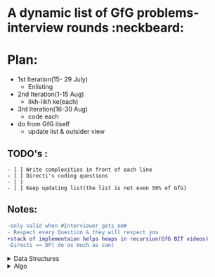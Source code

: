 # A dynamic list of GfG problems-interview rounds :neckbeard:

# Plan: #
* 1st Iteration(15- 29 July)
    - Enlisting
* 2nd Iteration(1-15 Aug)
    - likh-likh ke(each)
* 3rd Iteration(16-30 Aug)
    - code each
* do from GfG itself
    - update list & outsider view

## TODO's :
    - [ ] Write complexities in front of each line
    - [ ] Directi's coding questions 
    - [ ]
    - [ ] Keep updating list(the list is not even 50% of GfG)


## Notes: 
```diff
-only valid when #Interviewer_gets_em#
- Respect every Question & they will respect you
+stack of implementaion helps heaps in recursion(GfG BIT videos)
-Directi == DP( do as much as can)
```


<details>
    <summary>Data Structures</summary>
    <details>
        <summary>BST</summary>
            <details>
                <summary>1.Intro</summary>
                    1.1 Declare<br>
                    1.2 Insert<br>
                    1.3.1 Delete a node<br>
                    1.3.2 Delete a tree<br>
                    1.4 search(key 'x')
                    1.5.1 Array to BST<br>
                    1.5.2 BST to array<br>
            </details> 
            <details>
                <summary>2.Traversal</summary>
                    2.1.1 DFS-recursion<br>
                    2.1.2 DFS-1 stack<br>
                    2.1.3 DFS-2 stack<br>
                    2.1.4 DFS-Morris Traversal<br>
                    2.2 BFS<br>
                    2.3 Line By Line BFS<br>
                    2.4 Diagonal BFS<br>
                    2.5 Spiral BFS<br>
                    2.6 Rerse BFS<br>
            </details>     
            <details>
                <summary>3.Const & Conv</summary>
                    3.1 Construct a tree from:<br>
                        3.1.1 preO & postO<br>
                        3.1.2 inO & preO<br>
                        3.1.3 preO & postO of Mirror Tree<br>
                        3.1.4 Linked List Rep<br>
                    3.2 Convert a BST to:<br>
                        3.2.1 Double Linked list(all 4 sets)<br>
                        3.2.2 Sum Tree<br>
                    3.3 Flip the tree<br>
                    3.4 Min swaps to convert BT to BST<br>
            </details> 
            <details>
                <summary>4.Check & Print</summary>
                    4.1 Check:<br>
                        4.1.1 isMirror?<br>
                        4.1.2 isFoldale?<br>
                        4.1.3 isSumTree?<br>
                        4.1.4 has children sum property?<br>
                        4.1.5 cousins?<br>
                        4.1.6 all leaves at same level?<br>
                        4.1.7 if preO, postO, inO are of same tree?<br>
                        4.1.8 prefect tree?<br>
                        4.1.9 full BT?<br>
                        4.1.10 complete tree?<br>
                        4.1.11 is height balanced/Red-Black tree?<br>
                        4.1.12 is subset of another BST?<br>
                        4.1.13 are Mirror?<br>
                        4.1.14 are Identical?<br>
                    4.2 Print:<br>
                        4.2.1 cousins of each node<br>
                        4.2.2.1 print all root to leaf paths- recursion<br>
                        4.2.2.2 print all root to leaf paths- w/orecursion<br>
                        4.2.3 nodes at odd levels<br>
            </details>      
            <details>
                <summary>5.Summation</summary>
                    5.1 sum of all nodes<br>
                    5.2 sum of all parent nodes having child node x<br>
                    5.3 sum of all leaf nodes<br>
                    5.4 diagonal sum<br>
                    5.5 is there a leaf such that, sum(root->leaf) == root<br>
                    5.6 sum of nodes on longest path <br>
                    5.7 max sum such that no 2 nodes are adjacent<br>
                    5.8 find largest sum<br>
                    5.9 print all k-sum paths<br>
                    5.10 sum(root-> leaf) k<br>
            </details>     
            <details>
                <summary>6.LCA</summary>
                    6.1 LCA(all 3 sets)<br>
                    6.2 find dist b/w 2 nodes<br>
                    6.3 print ancestor of a node<br>
                    6.4 print k-th ancestor<br>
            </details> 
            <details>
                <summary>7.Misc</summary>
                    7.1 succinct encoding of BST<br>
                    7.2 custom tree<br>
                    7.3 tree isomorphism <br>
                    7.4 ways to color differently<br>
                    7.5 size of tree<br>
                    7.6 height/ depth of tree<br>
                    7.7 find deepest node<br>
                    7.8 max widht<br>
                    7.9 min depth<br>
                    7.10 vertical widht<br>
                    7.11 bottom view<br>
                    7.12 const leaf nodes<br>
                    7.13 connect nodes at same level(all 4)<br>
                    7.14 level with max no of nodes<br>
                    7.15 swap nodes at level k<br>
                    7.16 tilt of BST<br>
                    7.16 number of iterations to pass infor into all nodes<br>
            </details>                        
    </details>
    <details>
        <summary>Special Trees</summary>
        <details>
            <summary>1.Segment Tree</summary>
            <details>
                <summary>1.1 Const</summary>
            </details>   
            <details>
                <summary>1.2 getSum</summary>
            </details>   
            <details>
                <summary>1.3 Update</summary>
            </details>   
            <details>
                <summary>1.4 RMQ</summary>
            </details>   
            <details>
                <summary>1.5 Lazy Prop</summary>
            </details>                                                                  
        </details>  
        <details>
            <summary>2.Trie </summary>
            <details>
                    <summary>2.1 Const</summary>
            </details>  
            <details>
                    <summary>2.2 Insert</summary>
            </details>                
             <details>
                    <summary>2.3 Search</summary>
            </details>          
            <details>
                    <summary>2.4 Delete</summary>
            </details> 
             <details>
                    <summary>2.5 Longest Prefix</summary>
            </details>          
            <details>
                    <summary>2.6 Unque rows in boolean matrix</summary>
            </details>                                             
        </details>  
        <details>
            <summary>3.Balanced BT</summary>
            <details>
                <summary>3.1 AVL/BIT</summary>
                <details>
                        <summary>3.1.1 Declare </summary>
                </details>                      
                <details>
                        <summary>3.1.2 Insertion </summary>
                </details>          
                <details>
                        <summary>3.1.3 Deletion </summary>
                </details>                   
            </details>   
            <details>
                <summary>3.2 Red-Black Tree</summary>
                <details>
                        <summary>3.2.1 Declare </summary>
                </details>                      
                <details>
                        <summary>3.2.2 Insertion </summary>
                </details>          
                <details>
                        <summary>3.2.3 Deletion </summary>
                </details>                      
            </details>                    
        </details> 
        <details>
            <summary>4.Heap</summary>
        </details>  
        <details>
            <summary>5.Splay Tree</summary>
                <details>
                        <summary>5.1.1 Declare </summary>
                </details>  
                <details>
                        <summary>5.1.2 Rotation </summary>
                </details>                                      
                <details>
                        <summary>5.1.3 Search </summary>
                </details>                        
                <details>
                        <summary>5.1.4 Insertion </summary>
                </details>          
                <details>
                        <summary>5.1.5 Deletion </summary>
                </details>                  
        </details>  
        <details>
            <summary>6.Fenwick Tree</summary>
        </details>    
        <details>
            <summary>7.suffix tree</summary>
        </details>  
        <details>
            <summary>8.Prefix Tree</summary>
        </details>  
        <details>
            <summary>9.B-Tree</summary>
        </details>   
        <details>
            <summary>10. KD Tree</summary>
        </details>    
        <details>
            <summary>11.Treap</summary>
        </details>                           
    </details>
    <details>
        <summary>Graphs</summary>
        <details>
            <summary>1.Intro & Traversal</summary>
            <details>
                <summary>1.1 Rep(stl and class)</summary>
            </details>   
            <details>
                <summary>1.2 BFS</summary>
            </details>   
            <details>
                <summary>1.2 0-1 BFS</summary>
            </details>               
            <details>
                <summary>1.3 DFS</summary>
            </details>     
            <details>
                <summary>1.4 Find Mother Vertex</summary>
            </details>   
            <details>
                <summary>1.5 Watet-jug Prob(BFS)</summary>
            </details>   
            <details>
                <summary>1.6 Count #trees in forest</summary>
            </details>          
            <details>
                <summary>1.7 level of each node</summary>
            </details>   
            <details>
                <summary>1.8 Print All paths</summary>
            </details>   
            <details>
                <summary>1.9 Min #edges b/w 2 vertices</summary>
            </details>     
            <details>
                <summary>1.10 Count #nodes at dist k</summary>
            </details>   
            <details>
                <summary>1.11 BFS for disconnected</summary>
            </details>   
            <details>
                <summary>1.12 Min #moves by knight to reach target</summary>
            </details>  
            <details>
                <summary>1.12 Check if 2 nodes are in same path </summary>
            </details>                                                                         
        </details>   
        <details>
            <summary>2.Cycle</summary>
            <details>
                <summary>2.1 Detect Cycle in Directed Graph</summary>
            </details>             
            <details>
                <summary>2.2 Detect Cycle in Un-Directed Graph</summary>
            </details>             
            <details>
                <summary>2.3 Detect Cycle in Directed Grap Using Colors</summary>
            </details>       
           <details>
                <summary>2.4 Detect -ve cycle: Bellman Ford</summary>
            </details>             
            <details>
                <summary>2.5 Detect -ve cycle: Floyd Warshall</summary>
            </details>             
            <details>
                <summary>2.6 Union Find Algo</summary>
            </details>
            <details>
                <summary>2.6 Magical Indices in Array</summary>
            </details>                                                           
        </details>   
        <details>
            <summary>3.Topological Sort</summary>
            <details>
                <summary>3.1 About</summary>
            </details> 
            <details>
                <summary>3.2 All Top sort of directed connected graph</summary>
            </details>      
            <details>
                <summary>3.3 Kahn's algo</summary>
            </details>      
            <details>
                <summary>3.4 Longest Path(all 3)</summary>
            </details>                  
        </details>  
        <details>
            <summary>4.MSP</summary>
            <details>
                <summary>4.1 Prims algo(also STL, adjc list)</summary>
            </details> 
            <details>
                <summary>4.2 Kruskal's(also stl)</summary>
            </details>      
            <details>
                <summary>4.3 Boruvka</summary>
            </details>      
            <details>
                <summary>4.4 Total #spanning trees</summary>
            </details>  
        </details>   
        <details>
            <summary><5.Back-Track</summary>
            <details>
                <summary>5.1 if path of length >= k exists?</summary>
            </details> 
            <details>
                <summary>5.2 Tug of war</summary>
            </details>      
            <details>
                <summary>5.3 Knight tour</summary>
            </details>      
            <details>
                <summary>5.4 Rat in maze</summary>
            </details>      
            <details>
                <summary>5.5 n-Queen</summary>
            </details>      
            <details>
                <summary>5.6 m-coloring</summary>
            </details>      
            <details>
                <summary>5.7 HAMILTONIAN CYCLE</summary>
            </details>                 
        </details>   
        <details>
            <summary>6.Shortest Path</summary>
            <details>
                <summary>6.1 Dijkstra's(also stl & linked list)</summary>
            </details>      
            <details>
                <summary>6.2 printning all paths in Dijkstra</summary>
            </details>      
            <details>
                <summary>6.3 Bellman Ford</summary>
            </details>      
            <details>
                <summary>6.4 Floyd Warshall</summary>
            </details>      
            <details>
                <summary>6.5 Johnson</summary>
            </details>      
            <details>
                <summary>6.6 Dial's</summary>
            </details>      
            <details>
                <summary>6.7 shortest path in directed acyclic graph</summary>
            </details>      
            <details>
                <summary>6.8 Karp's</summary>
            </details>      
            <details>
                <summary>6.9 0-1 BFS</summary>
            </details>                       
        </details>  
        <details>
            <summary>7.Connectivity</summary>
            <details>
                <summary>7.1 connectivity in directed graph</summary>
            </details>      
            <details>
                <summary>7.2 is path exists?</summary>
            </details>      
            <details>
                <summary>7.3 Articulation Points</summary>
            </details>      
            <details>
                <summary>7.4 Biconnected components</summary>
            </details>      
            <details>
                <summary>7.5 Biconnected Graph</summary>
            </details>      
            <details>
                <summary>7.6 Bridges</summary>
            </details>      
            <details>
                <summary>7.7 Eulerian Paths</summary>
            </details>        
            <details>
                <summary>7.8 Fleury's</summary>
            </details>      
            <details>
                <summary>7.9 Strongly Connected</summary>
            </details>      
            <details>
                <summary>7.10 Taragn's</summary>
            </details>      
            <details>
                <summary>7.11 # non-reachable nvertices</summary>
            </details>      
            <details>
                <summary>7.12 check if graph is tree?</summary>
            </details>      
        </details>   
        <details>
            <summary>8.Max Flow</summary>
            <details>
                <summary>8.1 Ford-Fulkerson</summary>
            </details> 
            <details>
                <summary>8.2 #edge-disjoint paths b/w 2 vertices</summary>
            </details>      
            <details>
                <summary>8.3 Min s-t cut flow</summary>
            </details>      
            <details>
                <summary>8.4 Max bipartite matching</summary>
            </details>      
            <details>
                <summary>8.5 Karger's </summary>
            </details>      
            <details>
                <summary>8.6 Dinic's</summary>
            </details>                  
        </details>   
        <details>
            <summary>9.Hard</summary>
            <details>
                <summary>9.1 Graph Coloring</summary>
            </details> 
            <details>
                <summary>9.2 TSP(travelling slaseman)</summary>
            </details>                  
        </details>                                      
    </details> 
    <details>
        <summary>Linked List</summary>
        <details>
            <summary>1.Singly Linked List</summary>
            <details>
                <summary>1.1 Declaration</summary>
            </details> 
            <details>
                <summary>1.2 Traversal</summary>
            </details>      
            <details>
                <summary>1.3 Insertion</summary>
            </details>      
            <details>
                <summary>1.4 Deletion</summary>
            </details>      
            <details>
                <summary>1.5 Delete a ll</summary>
            </details>      
            <details>
                <summary>1.6 Search</summary>
            </details>      
            <details>
                <summary>1.7 Nth node from end</summary>
            </details>      
            <details>
                <summary>1.8 Print middle ele</summary>
            </details>      
            <details>
                <summary>1.9 detect loop</summary>
            </details>      
            <details>
                <summary>1.10 Find length of loop</summary>
            </details>    
            <details>
                <summary>1.11 isPalindrome?</summary>
            </details>   
            <details>
                <summary>1.12 Remove Duplicates from(sorted and unsorted)</summary>
            </details>    
            <details>
                <summary>1.13 Swap nodes</summary>
            </details>    
            <details>
                <summary>1.14 move last element to front</summary>
            </details>   
            <details>
                <summary>1.15 intersection of 2 ll</summary>
            </details>    
            <details>
                <summary>1.16.1 quicksort</summary>
            </details>    
            <details>
                <summary>1.16.2 insertion sort</summary>
            </details> 
            <details>
                <summary>1.16.3 merge sort</summary>
            </details>                            
            <details>
                <summary>1.17 Reverse a ll(2 pointer & recursion)</summary>
            </details>   
            <details>
                <summary>1.18 Merge 2 ll</summary>
            </details>   
            <details>
                <summary>1.19 Alternate odd and even nodes print</summary>
            </details>    
            <details>
                <summary>1.20 add 2 numbers rep by ll(both sets)</summary>
            </details>  
            <details>
                <summary>1.21 Rotate ll</summary>
            </details>   
            <details>
                <summary>1.22 flatten ll</summary>
            </details> 
            <details>
                <summary>1.23 Three sum</summary>
            </details>   
            <details>
                <summary>1.24 sort a ll of 0s,1s,2s</summary>
            </details> 
            <details>
                <summary>1.25 add 1 to a number</summary>
            </details>   
            <details>
                <summary>1.26 delete a node at given position</summary>
            </details>                                                                                                                                          
        </details> 
        <details>
            <summary>2. Circular Linked List</summary>
        </details>      
        <details>
            <summary>3.Doubly Linked List</summary>
        </details>             
    </details>
    <details>
        <summary>Hash</summary>
    </details>
    <details>
        <summary>Array</summary>
    <details>
        <summary>1. Rotations</summary>
        <details>
            <summary>1.1 Rotate by d(all 3)</summary>
        </details> 
        <details>
            <summary>1.2 reversal algo for arr rot</summary>
        </details>      
        <details>
            <summary>1.3 block swap algo</summary>
        </details>      
        <details>
            <summary>1.4 cyclically rotate arr</summary>
        </details>      
        <details>
            <summary>1.5 Search ele in sorted and rotated arr</summary>
        </details>      
        <details>
            <summary>1.6 given sorted & rotated arr, find 2 sum</summary>
        </details>      
        <details>
            <summary>1.7 find rotation count in rotated sorted arr</summary>
        </details>      
        <details>
            <summary>1.8 find min in rot-sorted arr</summary>
        </details>      
    </details> 
    <details>
        <summary>2. Arr-Rearr</summary>
        <details>
            <summary>2.1 rearr such that arr[i]=i</summary>
        </details> 
        <details>
            <summary>2.2 reverse arr</summary>
        </details>      
        <details>
            <summary>2.3 Rearrange array such that arr[i] >= arr[j] if i is even and arr[i]<=arr[j] if i is odd and j < i</summary>
        </details>      
        <details>
            <summary>2.4 Rearrange positive and negative numbers</summary>
        </details>      
        <details>
            <summary>2.5 Move all zeroes to end of array
(both sets)</summary>
        </details>      
        <details>
            <summary>2.6 Minimum swaps required to bring all elements less than or equal to k together</summary>
        </details>      
        <details>
            <summary>2.7 Rearrange array such that even positioned are greater than odd</summary>
        </details>      
        <details>
            <summary>2.8 Rearrange an array in order – smallest, largest, 2nd smallest, 2nd largest, ..
</summary>
        </details>      
        <details>
            <summary>2.9 Arrange given numbers to form the biggest number</summary>
        </details>      
        <details>
            <summary>2.10 
Rearrange an array in maximum minimum form(both sets)</summary>
        </details>   
        <details>
            <summary>2.11 Move all negative numbers to beginning and positive to end(both sets)</summary>
        </details> 
        <details>
            <summary>2.12 Rearrange array such that even index elements are smaller and odd index elements are greater
</summary>
        </details>      
        <details>
            <summary>2.13 Positive elements at even and negative at odd positions</summary>
        </details>      
        <details>
            <summary>2.14 Segregate 0s and 1s in an array</summary>
        </details>      
        <details>
            <summary>2.15 Longest Bitonic Subsequence
</summary>
        </details>      
        <details>
            <summary>2.16 Largest subarray with equal number of 0s and 1s</summary>
        </details>      
        <details>
            <summary>2.17 Maximum Product Sub-array
</summary>
        </details>      
        <details>
            <summary>2.18 Replace every element with the greatest element on right side
</summary>
        </details>  
        <details>
            <summary>2.19 Construction of Longest Increasing Subsequenc</summary>
        </details> 
        <details>
            <summary>2.19 
Sort elements by frequenc</summary>
        </details>      
        <details>
            <summary>2.20 Three way partitioning</summary>
        </details>      
        <details>
            <summary>2.21 Convert array into Zig-Zag fashion</summary>
        </details>      
        <details>
            <summary>2.22 Minimum number of swaps required for arranging pairs adjacent to each other</summary>
        </details>                                  
    </details>      
    <details>
        <summary>3. Order statistics </summary>
        <details>
            <summary>3.1 K’th Smallest/Largest Element in Unsorted Array(all 3 sets & stl & heap)</summary>
        </details> 
        <details>
            <summary>3.2 Kth smallest element in a row-wise and column-wise sorted 2D arra(all 2 sets)</summary>
        </details>      
        <details>
            <summary>3.3 Largest ele</summary>
        </details>      
        <details>
            <summary>3.4 Largest 3 ele's</summary>
        </details>      
        <details>
            <summary>3.5 Mean and median of an unsorted array</summary>
        </details>      
        <details>
            <summary>3.6 Median of Stream of Running Integers</summary>
        </details>      
        <details>
            <summary>3.7 Minimum product of k integers in an array of positive Integers</summary>
        </details>      
        <details>
            <summary>3.8 K-th Largest Sum Contiguous Subarray
</summary>
        </details>      
        <details>
            <summary>3.9 K maximum sum combinations from two arrays</summary>
        </details>      
        <details>
            <summary>3.10 K maximum sums of overlapping contiguous sub-arrays</summary>
        </details>          
        <details>
            <summary>3.11 K maximum sums of non-overlapping contiguous sub-arrays</summary>
        </details>   
        <details>
            <summary>3.12 Find k pairs with smallest sums in two arrays</summary>
        </details>          
        <details>
            <summary>3.13 Second largest element in an array</summary>
        </details>   
        <details>
            <summary>3.14 k-th smallest absolute difference of two elements in an array
</summary>
        </details>          
        <details>
            <summary>3.15 Find the smallest missing number</summary>
        </details>   
        <details>
            <summary>3.16 Maximum sum such that no two elements are adjacent</summary>
        </details>   
        <details>
            <summary>3.17 Next Greater Element</summary>
        </details>   
        <details>
            <summary>3.1</summary>
        </details>   
        <details>
            <summary>3.1</summary>
        </details>                                                                          
    </details>      
    <details>
        <summary>4. Range Queries</summary>
    </details>      
    <details>
        <summary>6. Optimization</summary>
    </details>                  
    <details>
        <summary>7. Matrix</summary>
    </details> 
    <details>
        <summary>8. Misc</summary>
    </details>          
    </details>
    <details>
        <summary>Strings</summary>
    </details>    
 
</details>
<details>
    <summary>Algo</summary>
    <details>
        <summary>1. Searching & Sorting</summary>
            <details>
                <summary>1.1 Search for key</summary>
                 <details>
                    <summary>1.1.1 Linear</summary>
                </details> 
                <details>
                    <summary>1.1.2 Binary</summary>
                </details>      
                <details>
                    <summary>1.1.3 Ternary</summary>
                </details>      
                <details>
                    <summary>1.1.4 Jump</summary>
                </details>      
                <details>
                    <summary>1.1.5 Interpolation</summary>
                </details>      
                <details>
                    <summary>1.1.6 Exponantial</summary>
                </details>                     
            </details>     
            <details>
                <summary>1.2 Search for pattern</summary>
                <details>
                    <summary>1.2.1 KMP</summary>
                </details> 
                <details>
                    <summary>1.2.2 Rabin_karp</summary>
                </details>  
            </details>  
            <details>
                <summary>1.2 Sort</summary>
                <details>
                    <summary>1.2.1 Selection(betterment and stability)</summary>
                </details> 
                <details>
                    <summary>1.2.2 Bubble(betterment) </summary>
                </details>      
                <details>
                    <summary>1.2.3 Insertion(recursion)</summary>
                </details>      
                <details>
                    <summary>1.2.4 Quick(recursion)</summary>
                </details>      
                <details>
                    <summary>1.2.5 Merge</summary>
                </details>      
                <details>
                    <summary>1.2.6 Heap</summary>
                </details>      
                <details>
                    <summary>1.2.7 Counting</summary>
                </details>      
                <details>
                    <summary>1.2.8 Bucket</summary>
                </details> 
                <details>
                    <summary>1.2.9 Merge</summary>
                </details>                                  
            </details>                           
    </details>  
    <details>
        <summary>2.Bakctrack</summary>
        <details>
            <summary>2.1 Knight's Tour</summary>
        </details> 
        <details>
            <summary>2.2 Rat in maze( || multiple jumps allowed)</summary>
        </details>      
        <details>
            <summary>2/3 N-Queen Prob( || in O(n)space)</summary>
        </details>      
        <details>
            <summary>2.4 Subset Sum</summary>
        </details>      
        <details>
            <summary>2.5 m-coloring prob</summary>
        </details>      
        <details>
            <summary>2.6 Hamiltonian Cycle</summary>
        </details>      
        <details>
            <summary>2.7 Sudoku</summary>
        </details>      
        <details>
            <summary>2.8 Cryptarithmetic Puzzle( ||stl)</summary>
        </details>      
        <details>
            <summary>2.9 Magnet Puzzle</summary>
        </details>      
        <details>
            <summary>2.10 Boggle ( || using Trie)</summary>
        </details>  
        <details>
            <summary>2.11 Remove invalid parentheses</summary>
        </details> 
        <details>
            <summary>2.12 Print all permutations of string</summary>
        </details>      
        <details>
            <summary>2.13 Tug Of War</summary>
        </details>      
        <details>
            <summary>2.14 8-queen problem</summary>
        </details>      
        <details>
            <summary>2.15 combinational Sum</summary>
        </details>      
        <details>
            <summary>2.16 Backtrack to find all subsets</summary>
        </details>  
        <details>
            <summary>2.17 Count all possible paths between 2 vertices</summary>
        </details> 
        <details>
            <summary>2.18 FInd all distinct subsets of given set</summary>
        </details>      
    </details> 
    <details>
        <summary>3.DP</summary>
        <details>
            <summary>3.1 Concepts</summary>
            <details>
                <summary>3.1.1 Tabulation vs Memoization</summary>
            </details>      
            <details>
                <summary>3.1.2 Optimal Substructure Property</summary>
            </details>  
            <details>
                <summary>3.1.3 Overlapping Subproblems Property</summary>
            </details>      
            <details>
                <summary>3.1.4 How to solve DP</summary>
            </details>              
        </details> 
        <details>
            <summary>3.2 Adv Concepts</summary>
            <details>
                <summary>3.2.1 Bitmasking -1D</summary>
            </details>      
            <details>
                <summary>3.2.2 Bitmasking -2D</summary>
            </details>      
            <details>
                <summary>3.2.3 Digit DP</summary>
            </details>                 
        </details> 
        <details>
            <summary>3.3 Basic Prob</summary>
            <details>
                <summary>3.3.1 Ugly Numbers</summary>
            </details> 
            <details>
                <summary>3.3.2 Fibonacci Numbers</summary>
            </details>  
            <details>
                <summary>3.3.3 nth Catalan number</summary>
            </details> 
            <details>
                <summary>3.3.3 Bell numbers(#ways to partiton a set)</summary>
            </details>   
            <details>
                <summary>3.3.4 Binomial Coeff</summary>
            </details> 
            <details>
                <summary>3.3.5 Tiling Prob</summary>
            </details>  
            <details>
                <summary>3.3.5 Gold Mine Prob</summary>
            </details> 
            <details>
                <summary>3.3.6 Coin Change Prob</summary>
            </details>                                        
            <details>
                <summary>3.3.7 Friends Pairing Prob</summary>
            </details> 
            <details>
                <summary>3.3.8 Subset Sum Prob( || in O(sum)space)</summary>
            </details>  
            <details>
                <summary>3.3.9 subsets with sum divisible by m</summary>
            </details> 
            <details>
                <summary>3.3.10 Largest divisible pairs subset</summary>
            </details>   
            <details>
                <summary>3.3.11 Perfect Sum prob(print all subsets with given sum)</summary>
            </details> 
            <details>
                <summary>3.3.12 nCr</summary>
            </details>  
            <details>
                <summary>3.3.13 Cutting a rod</summary>
            </details> 
            <details>
                <summary>3.3.14 Tiling with Dominos</summary>
            </details>        
            <details>
                <summary>3.3.15 Print Fibonacci series in reverse order</summary>
            </details>      
            <details>
                <summary>3.3.16 Longest common subsequence(|| space optimised sol)</summary>
            </details>        
            <details>
                <summary>3.3.17 Longest Repeated Subsequence</summary>
            </details>      
            <details>
                <summary>3.3.18 Find n-th element from Stern’s Diatomic Series</summary>
            </details>        
            <details>
                <summary>3.3.19 Find maximum possible stolen value from houses
</summary>
            </details>   
            <details>
                <summary>3.3.20 Find number of solutions of a linear equation of n variables</summary>
            </details>        
            <details>
                <summary>3.3.21 Count number of ways to reach a given score in a game</summary>
            </details>      
            <details>
                <summary>3.3.22 Count ways to reach the nth stair using step 1, 2 or 3</summary>
            </details>        
            <details>
                <summary>3.3.23 Counts paths from a point to reach Origin
</summary>
            </details>   
            <details>
                <summary>3.3.23 Count number of ways to cover a distance
</summary>
            </details>        
            <details>
                <summary>3.3.24 Count ways to divide circle using N non-intersecting chords
</summary>
            </details>   
            <details>
                <summary>3.3.25 Count the number of ways to tile the floor of size n x m using 1 x m size tiles</summary>
            </details>        
            <details>
                <summary>3.3.26 Count all possible paths from top left to bottom right of a mXn matrix</summary>
            </details>   
            <details>
                <summary>3.3.27 Unique paths in a Grid with Obstacles</summary>
            </details>        
            <details>
                <summary>3.3.28 Number of n-digits non-decreasing integers</summary>
            </details>      
            <details>
                <summary>3.3.29 Number of decimal numbers of length k, that are strict monotone</summary>
            </details>        
            <details>
                <summary>3.3.30 Different ways to sum n using numbers greater than or equal to m</summary>
            </details>  
            <details>
                <summary>3.3..........100</summary>
            </details>                  
        </details>      
        <details>
            <summary>3.4 Intermediate Prob</summary>
            <details>
                <summary>3.4.1 Lobb number</summary>
            </details>     
            <details>
                <summary>3.4.2 Eulerian number</summary>
            </details> 
            <details>
                <summary>3.4.3 Delannoy number</summary>
            </details>     
            <details>
                <summary>3.4.4 Rencontres number</summary>
            </details>  
            <details>
                <summary>3.4.5 Super ugly numbers(Number whose prime factors are in given set)</summary>
            </details>     
            <details>
                <summary>3.4.6 Jacobsthal and Jacobsthal-Lucas numbers</summary>
            </details> 
            <details>
                <summary>3.4.7 0-1 Knapsack Problem</summary>
            </details>     
            <details>
                <summary>3.4.8 Printing Items in 0/1 Knapsack</summary>
            </details>   
            <details>
                <summary>3.4.9 Unbounded Knapsack (Repetition of items allowed)
</summary>
            </details>     
            <details>
                <summary>3.5.6 A Space Optimized DP solution for 0-1 Knapsack Problem
</summary>            
            <details>
                <summary>3.4.10 Floyd Warshall Algorithm
</summary>
            </details> 
            <details>
                <summary>3.4.11 Bellman–Ford Algorithm
</summary>
            </details>     
            <details>
                <summary>3.4.12 Egg Dropping Puzzle
</summary>
            </details>  
            <details>
                <summary>3.4.13 Min Cost Path
</summary>
            </details>          
            <details>
                <summary>3.4.14 Min cost path
</summary>
            </details>                  
            <details>
                <summary>3.4.13 Temple Offerings</summary>
            </details>     
            <details>
                <summary>3.4.14 Dice Throw Problem</summary>
            </details> 
            <details>
                <summary>3.4.15 Word Break Prob</summary>
            </details>     
            <details>
                <summary>3.4.16 Word Break Problem</summary>
            </details>   
            <details>
                <summary>3.4.17 Vertex Cover Problem</summary>
            </details> 
            <details>
                <summary>3.4.18 Tile Stacking Problem</summary>
            </details>     
            <details>
                <summary>3.4.19 Box-Stacking Problem
</summary>
            </details>   
            <details>
                <summary>3.4.20 Highway Billboard Problem</summary>
            </details> 
            <details>
                <summary>3.4.21 Partition Problem
(all 3 sets)</summary>
            </details>     
            <details>
                <summary>3.4.22 High-effort vs. Low-effort Tasks Problem</summary>
            </details>   
            <details>
                <summary>3.4.23 Longest Bitonic Subsequence
</summary>
            </details> 
            <details>
                <summary>3.4.24 Longest Palindromic Subsequence
(|| with O(n))</summary>
            </details>     
            <details>
                <summary>3.4.25 Count All Palindromic Subsequence in a given String</summary>
            </details>  
            <details>
                <summary>3.4.26 Number of palindromic subsequences of length k
</summary>
            </details> 
            <details>
                <summary>3.4.27 Shortest Common Supersequence
</summary>
            </details>     
            <details>
                <summary>3.4.28 Longest Repeating Subsequence</summary>
            </details>   
            <details>
                <summary>3.4.29 Count Distinct Subsequences</summary>
            </details> 
            <details>
                <summary>3.4.30 Longest Zig-Zag Subsequence</summary>
            </details>     
            <details>
                <summary>3.4.31 Largest sum Zigzag sequence in a matrix
</summary>
            </details>   
            <details>
                <summary>3.4.32 Weighted job scheduling(all 3 sets)</summary>
            </details> 
            <details>
                <summary>3.4.33 Number of paths with exactly k coins
</summary>
            </details>     
            <details>
                <summary>3.4.34 Count Possible Decodings of a given Digit Sequence</summary>
            </details>   
            <details>
                <summary>3.4.35 Count number of ways to partition a set into k subsets</summary>
            </details> 
            <details>
                <summary>3.4.36 Count of n digit numbers whose sum of digits equals to given sum
</summary>
            </details>     
            <details>
                <summary>3.4.37 
Count ways to assign unique cap to every person</summary>
            </details>     
            <details>
                <summary>3.4.38 Length of the longest substring without repeating characters</summary>
            </details>     
            <details>
                <summary>3.4.  Travelling Salesman Problem | Set 1 (Naive and Dynamic Programming)</summary>
            </details>     
            <details>
                <summary>3.4..........100</summary>
            </details>                                                                                                                 
        </details>      
        <details>
            <summary>3.5 Hard Prob</summary>
            <details>
                <summary>3.5.1 Palindrome Partitioning </summary>
            </details>  
            <details>
                <summary>3.5.2 Word-wrap Problem</summary>
            </details>  
            <details>
                <summary>3.5.3 Painters problem</summary>
            </details>  
            <details>
                <summary>3.5.4 Boolean Parenthesization Problem
</summary>
            </details>  
            <details>
                <summary>3.5.5 Program for Bridge and Torch problem</summary>
            </details>  
            <details>
                <summary>3.5.6 A Space Optimized DP solution for 0-1 Knapsack Problem
</summary>
            </details>   
            <details>
                <summary>3.5.7 Matrix Chain Multiplication</summary>                                                          
            </details>
            <details>
                <summary>3.5.8 Printing brackets in Matrix Chain Multiplication Problem</summary>                                                          
            </details>
            <details>
                <summary>3.5.9 Number of palindromic paths in a matrix
</summary>                                                          
            </details>
            <details>
                <summary>3.5.10 Largest rectangular sub-matrix whose sum is 0
</summary>                                                          
            </details>
            <details>
                <summary>3.5.11 Largest rectangular sub-matrix having sum divisible by k
</summary>                                                          
            </details>
            <details>
                <summary>3.5.12 Largest area rectangular sub-matrix with equal number of 1’s and 0’s
            </summary> 
             <details>
            <details>
                <summary>3.5.13 Maximum sum bitonic subarray</summary>
            </details> 
            <details>
                <summary>3.5.14 Maximum sum rectangle in a 2D matrix</summary>
            </details>      
            <details>
                <summary>3.5.15 Maximum Subarray Sum Excluding Certain Elements</summary>
            </details>      
            <details>
                <summary>3.5.16 Maximum weight transformation of a given string
</summary>
            </details>                   
            </details>                                    
                <summary>3.4..........100</summary>
            </details>                             
        </details>      
    </details>      
    <details>
        <summary>4.Greedy</summary>
        <details>
            <summary>4.1 Standard algos</summary>
            <details>
                <summary>4.1.1 Activity Selection Prob</summary>
            </details> 
            <details>
                <summary>4.1.2 Egyptian Fraction</summary>
            </details>      
            <details>
                <summary>4.1.3 Job Sequencing Problem
(~||disjoint sets || loss minimisation-1||loss minimisation -2)</summary>
            </details>      
            <details>
                <summary>4.1.4 Huffman Coding(~||for sorted input)</summary>
            </details>  
            <details>
                <summary>4.1.5 Huffman Decoding</summary>
            </details> 
            <details>
                <summary>4.1.6 Water Connection Prob</summary>
            </details>      
            <details>
                <summary>4.1.7 Policeman catch thieves</summary>
            </details>      
            <details>
                <summary>4.1.8 Minimum Swaps for Bracket Balancing</summary>
            </details>      
           <details>
                <summary>4.1.9 Fitting Shelves Problem
</summary>
            </details>      
           <details>
                <summary>4.1.10 Assign Mice to Holes
</summary>
            </details>                                                   
        </details> 
        <details>
            <summary>4.2 Greedy in Graph</summary>
            <details>
                <summary>4.2.1 Kruskal's MSP</summary>
            </details> 
            <details>
                <summary>4.2.2 Prim's MSP</summary>
            </details>      
            <details>
                <summary>4.2.3 Boruvka's MSP</summary>
            </details>      
            <details>
                <summary>4.2.3 Dijkstra's shortest path</summary>
            </details>      
            <details>
                <summary>4.2.4 Dial's</summary>
            </details>      
            <details>
                <summary>4.2.5 Min cost</summary>
            </details>      
            <details>
                <summary>4.2.6 Max flow</summary>
            </details>      
            <details>
                <summary>4.2.7 #single cycle components in undirected graph</summary>
            </details>      
        </details>      
        <details>
            <summary>4.3 Greedy in arrays</summary>
            <details>
                <summary>4.3.1 Min product subset</summary>
            </details> 
            <details>
                <summary>4.3.2 Max product subset</summary>
            </details>      
            <details>
                <summary>4.3.3 Maximize array sum after k-negations(both sets)</summary>
            </details>      
            <details>
                <summary>4.3.4 Maximize the sum of arr[i]*i
</summary>
            </details>      
            <details>
                <summary>4.3.5 Maximum sum of increasing order elements from n arrays
</summary>
            </details>      
            <details>
                <summary>4.3.6 Maximum sum of absolute difference of an array</summary>
            </details>      
            <details>
                <summary>4.3.7 Maximize sum of consecutive differences in a circular array</summary>
            </details>      
            <details>
                <summary>4.3.8 Maximum height pyramid from the given array of objects
</summary>
            </details>      
            <details>
                <summary>4.3.9 Partition into two subarrays of lengths k and (N – k) such that the difference of sums is maximum
</summary>
            </details>      
            <details>
                <summary>4.3.10 Minimum sum of product of two arrays</summary>
            </details>     
            <details>
                <summary>4.3.11 Minimum sum by choosing minimum of pairs from array
</summary>
            </details> 
            <details>
                <summary>4.3.12 Minimum sum of absolute difference of pairs of two arrays
</summary>
            </details>      
            <details>
                <summary>4.3.13 Minimum operations to make GCD of array a multiple of k
</summary>
            </details>      
            <details>
                <summary>4.3.14 Minimum sum of absolute difference of pairs of two arrays
</summary>
            </details>      
            <details>
                <summary>4.3.15 Minimum sum of two numbers formed from digits of an array
</summary>
            </details>      
            <details>
                <summary>4.3.16 Minimum increment/decrement to make array non-Increasing</summary>
            </details>      
            <details>
                <summary>4.3.17 Minimize sum of product of two arrays with permutation allowed</summary>
            </details>      
            <details>
                <summary>4.3.18 Sorting array with reverse around middle
</summary>
            </details>      
            <details>
                <summary>4.3.19 Sum of Areas of Rectangles possible for an array
</summary>
            </details>      
            <details>
                <summary>4.3.20 Array element moved by k using single moves</summary>
            </details>           
            <details>
                <summary>4.3.21 Find if k bookings possible with given arrival and departure times
</summary>
            </details>           
            <details>
                <summary>4.3.22 Lexicographically smallest array after at-most K consecutive swaps
</summary>
            </details> 
            <details>
                <summary>4.3.23 Largest lexicographic array with at-most K consecutive swaps
</summary>
            </details>                                                            
        </details>      
        <details>
            <summary>4.4 Greedy in OS</summary>
            <details>
                <summary>4.4.1 First Fit algorithm in Memory Management</summary>
            </details> 
            <details>
                <summary>4.4.2 Best Fit algorithm in Memory Management
</summary>
            </details>      
            <details>
                <summary>4.4.3 Worst Fit algorithm in Memory Management</summary>
            </details>      
            <details>
                <summary>4.4.4 Operating System | Program for Next Fit algorithm in Memory Management
</summary>
            </details>      
            <details>
                <summary>4.4.5 Shortest Job First Scheduling
</summary>
            </details>      
            <details>
                <summary>4.4.6 Program for Shortest Job First (SJF) scheduling | Set 2 (Preemptive)
</summary>
            </details>      
            <details>
                <summary>4.4.7 Schedule jobs so that each server gets equal load
</summary>
            </details>      
            <details>
                <summary>4.4.8 Job Scheduling with two jobs allowed at a time</summary>
            </details>      
            <details>
                <summary>4.4.9 Scheduling priority tasks in limited time and minimizing loss
</summary>
            </details>      
            <details>
                <summary>4.4.10 Page Replacement (~|| LRU || FIFO)</summary>
            </details>                      
        </details>      
        <details>
            <summary>4.5 Apporx Greedy for NP-complete probs</summary>
        </details>      
        <details>
            <summary>4.6 Misc</summary>
            <details>
                <summary>1 Split n into maximum composite numbers</summary>
            </details> 
            <details>
                <summary>2 Maximum trains for which stoppage can be provided</summary>
            </details>      
            <details>
                <summary>3 Buy Maximum Stocks if i stocks can be bought on i-th day
</summary>
            </details>      
            <details>
                <summary>4 Find the minimum and maximum amount to buy all N candies
</summary>
            </details>      
            <details>
                <summary>5 Maximum sum possible equal to sum of three stacks
</summary>
            </details>      
            <details>
                <summary>6 Maximum elements that can be made equal with k updates
</summary>
            </details>      
            <details>
                <summary>7 Divide cuboid into cubes such that sum of volumes is maximum
</summary>
            </details>      
            <details>
                <summary>8 Maximum number of customers that can be satisfied with given quantity
</summary>
            </details>      
            <details>
                <summary>9 Minimum Fibonacci terms with sum equal to K
</summary>
            </details>      
            <details>
                <summary>10 Divide 1 to n into two groups with minimum sum difference
</summary>
            </details>  
            <details>
                <summary>11 Minimize cash flow among friends
</summary>
            </details> 
            <details>
                <summary>12 Minimum rotations to unlock a circular lock
</summary>
            </details>      
            <details>
                <summary>13 Paper cut into minimum number of squares
</summary>
            </details>      
            <details>
                <summary>14 Minimum difference between groups of size two
</summary>
            </details>      
            <details>
                <summary>15 Minimum rooms for m events of n batches with given schedule
</summary>
            </details>      
            <details>
                <summary>16 Connect n ropes with minimum cost
</summary>
            </details>      
            <details>
                <summary>17 Minimum Cost to cut a board into squares
</summary>
            </details>      
            <details>
                <summary>18 Minimum cost to process m tasks where switching costs
</summary>
            </details>      
            <details>
                <summary>19 Minimum cost to make array size 1 by removing larger of pairs
</summary>
            </details>      
            <details>
                <summary>20 Minimum cost for acquiring all coins with k extra coins allowed with every coin</summary>
            </details>   
            <details>
                <summary>21 Minimum time to finish all jobs with given constraints </summary>
            </details> 
            <details>
                <summary>22 Minimum number of Platforms required for a railway/bus station
</summary>
            </details>      
            <details>
                <summary>23 Minimize the maximum difference between the heights of towers
</summary>
            </details>      
            <details>
                <summary>24 Minimum increment by k operations to make all elements equal</summary>
            </details>      
            <details>
                <summary>25 Minimum edges to reverse to make path from a source to a destination</summary>
            </details>      
            <details>
                <summary>26 Find minimum number of currency notes and values that sum to given amount</summary>
            </details>      
            <details>
                <summary>27 Minimum initial vertices to traverse whole matrix with given conditions</summary>
            </details>      
            <details>
                <summary>28 Find the Largest Cube formed by Deleting minimum Digits from a number</summary>
            </details>      
            <details>
                <summary>29 Check if it is possible to survive on Island
</summary>
            </details>      
            <details>
                <summary>30 Largest palindromic number by permuting digits
</summary>
            </details>   
            <details>
                <summary>31 Smallest number with sum of digits as N and divisible by 10^N</summary>
            </details> 
            <details>
                <summary>32 Find Smallest number with given number of digits and digits sum
</summary>
            </details>      
            <details>
                <summary>33 Rearrange characters in a string such that no two adjacent are same
</summary>
            </details>      
            <details>
                <summary>34 Rearrange a string so that all same characters become d distance away
</summary>
            </details>      
            <details>
                <summary>35 Print a closest string that does not contain adjacent duplicates
</summary>
            </details>      
            <details>
                <summary>36 Smallest subset with sum greater than all other elements</summary>
            </details>      
            <details>
                <summary>37 Lexicographically largest subsequence such that every character occurs at least k times</summary>
            </details>      
        </details>      
        <details>
            <summary>4.7 Greedy for special cases of DP probs</summary>
            <details>
                <summary>4.7.1 Set Cover Prob</summary>
            </details> 
            <details>
                <summary>4.7.2 Bin Packing Prob</summary>
            </details>      
            <details>
                <summary>4.7.3 Graph Coloring</summary>
            </details>      
            <details>
                <summary>4.7.4 K-centre Prob</summary>
            </details>      
            <details>
                <summary>4.7.5 Shortest superstring</summary>
            </details>      
            <details>
                <summary>4.7.6 TSP(naive-dry || MST)</summary>
            </details>               
        </details>        
    </details>      
    <details>
        <summary>5.Bitwise</summary>
    </details>      
    <details>
        <summary>5.Geometry/Maths</summary>
    </details>      
    <details>
        <summary>6.Div & Conq</summary>
    </details>    
</details>     
<!-- demo -->
<!-- 
<details>
    <summary></summary>
</details> 
<details>
    <summary></summary>
</details>      
<details>
    <summary></summary>
</details>      
<details>
    <summary></summary>
</details>      
<details>
    <summary></summary>
</details>      
<details>
    <summary></summary>
</details>      
<details>
    <summary></summary>
</details>      
<details>
    <summary></summary>
</details>      
<details>
    <summary></summary>
</details>      
<details>
    <summary></summary>
</details>          
  -->